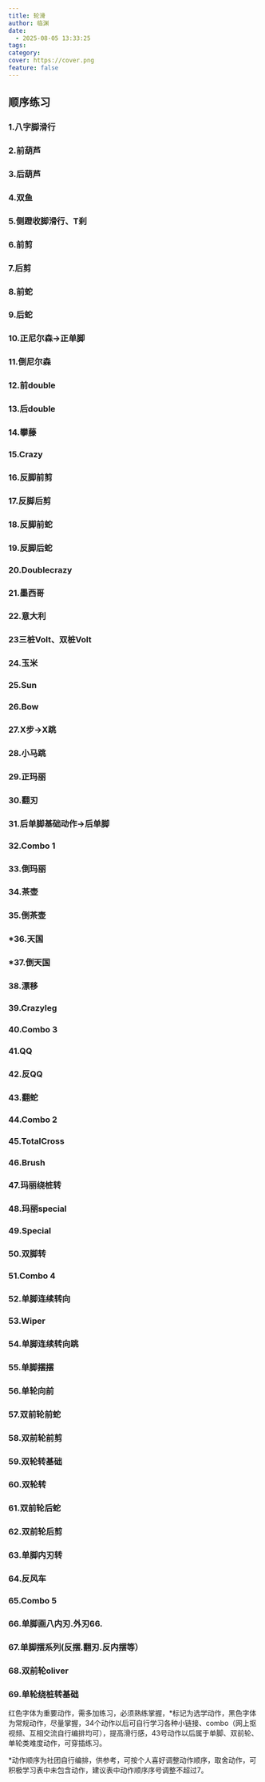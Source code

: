 ```yaml
---
title: 轮滑
author: 临渊
date:
  - 2025-08-05 13:33:25
tags: 
category: 
cover: https://cover.png
feature: false
---
```

## 顺序练习
### 1.八字脚滑行

### 2.前葫芦

### 3.后葫芦

### 4.双鱼

### **5.侧蹬收脚滑行、T刹**

### 6.前剪

### 7.后剪

### 8.前蛇

### 9.后蛇

### 10.正尼尔森→正单脚

### 11.倒尼尔森

### 12.前double

### 13.后double

### 14.攀藤

### 15.Crazy

### 16.反脚前剪

### 17.反脚后剪

### 18.反脚前蛇

### 19.反脚后蛇

### 20.Doublecrazy

### 21.墨西哥

### 22.意大利

### 23三桩Volt、双桩Volt

### 24.玉米

### 25.Sun

### 26.Bow

### 27.X步→X跳

### 28.小马跳

### 29.正玛丽

### 30.翻刃

### 31.后单脚基础动作→后单脚

### 32.Combo 1

### 33.倒玛丽

### 34.茶壶

### 35.倒茶壶

### *36.天国

### *37.倒天国

### 38.漂移

### 39.Crazyleg

### 40.Combo 3

### 41.QQ

### 42.反QQ

### 43.翻蛇

### 44.Combo 2

### 45.TotalCross

### 46.Brush

### 47.玛丽绕桩转

### 48.玛丽special

### 49.Special

### 50.双脚转

### 51.Combo 4

### 52.单脚连续转向

### 53.Wiper

### 54.单脚连续转向跳

### 55.单脚摆摆

### 56.单轮向前

### 57.双前轮前蛇

### 58.双前轮前剪

### 59.双轮转基础

### 60.双轮转

### 61.双前轮后蛇

### 62.双前轮后剪

### 63.单脚内刃转

### 64.反风车

### 65.Combo 5

### 66.单脚画八内刃.外刃66.

### 67.单脚摆系列(反摆.翻刃.反内摆等）

### 68.双前轮oliver

### 69.单轮绕桩转基础

红色字体为重要动作，需多加练习，必须熟练掌握，*标记为选学动作，黑色字体为常规动作，尽量掌握，34个动作以后可自行学习各种小链接、combo（网上抠视频、互相交流自行编排均可），提高滑行感，43号动作以后属于单脚、双前轮、单轮类难度动作，可穿插练习。

*动作顺序为社团自行编排，供参考，可按个人喜好调整动作顺序，取舍动作，可积极学习表中未包含动作，建议表中动作顺序序号调整不超过7。